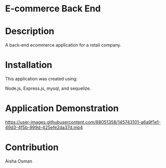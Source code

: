 # E-commerce Back End

# Description

A back-end ecommerce application for a retail company.

# Installation

This application was created using: 

Node.js, Express.js, mysql, and sequelize.

# Application Demonstration


https://user-images.githubusercontent.com/88051358/145743101-a6a9f1e1-49d3-4f5b-999d-425efe2da37d.mp4



# Contribution

Aisha Osman
